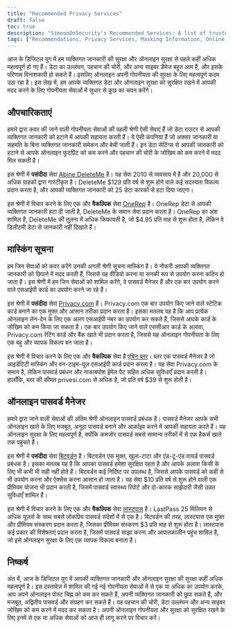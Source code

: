 ```yaml
---
title: "Recommended Privacy Services"
draft: false
toc: true
description: "SimeonOnSecurity's Recommended Services: A list of trusted privacy services, information masking solutions, and online password managers to protect your personal data and online security. Discover the preferred options for deleting records from major data brokers, generating one-time-use debit cards, managing passwords, and more."
tags: ["Recommendations, Privacy Services, Masking Information, Online Password Managers, Abine DeleteMe, OneRep, Abine Blur, Privacy.com, BitWarden, E2E Encrypted, Online Password Manager"]
---
```


आज के डिजिटल युग में हम व्यक्तिगत जानकारी की सुरक्षा और ऑनलाइन सुरक्षा से पहले कहीं अधिक महत्वपूर्ण हो गए हैं। डेटा का उल्लंघन, पहचान की चोरी, और अन्य साइबर डैमेज बहुत आम हैं, और इसके परिणाम विनाशकारी हो सकते हैं। इसलिए ऑनलाइन अपनी गोपनीयता की सुरक्षा के लिए महत्वपूर्ण कदम उठा रहा है। इस लेख में, हम आपके व्यक्तिगत डेटा और ऑनलाइन सुरक्षा को सुरक्षित रखने में आपकी मदद करने के लिए गोपनीयता सेवाओं में सुधार से कुछ का चयन करेंगे।  ## औपचारिकताएं  हमारे द्वारा कवर की जाने वाली गोपनीयता सेवाओं की पहली श्रेणी ऐसी सेवाएं हैं जो डेटा राउटर से आपकी व्यक्तिगत जानकारी को हटाने में आपकी सहायता करती हैं। ये ऐसी कंपनियां हैं जो अक्सर जानकारी या सहमति के बिना व्यक्तिगत जानकारी समेकन और बेची जाती हैं। इन डेटा सेटिंग्स से आपकी जानकारी को हटाने से आपके ऑनलाइन फुटप्रिंट को कम करने और पहचान की चोरी के जोखिम को कम करने में मदद मिल सकती है।  इस श्रेणी में **पसंदीदा** सेवा [Abine DeleteMe](https://joindeleteme.com/refer?coupon=RFR-40867-7DWHR4) है। यह सेवा 2010 से व्यवसाय में है और 20,000 से अधिक ग्राहकों द्वारा गारंटीकृत है। DeleteMe $129 प्रति वर्ष से शुरू होने वाले कई सदस्यता विकल्प प्रदान करता है, और आपकी व्यक्तिगत जानकारी को 25 डेटा कारकों से हटा दिया जाएगा।  इस श्रेणी में विचार करने के लिए एक और **वैकल्पिक** सेवा [OneRep](https://onerep.com) है। OneRep डेटा से आपकी व्यक्तिगत जानकारी हटा दी जाती है, DeleteMe के समान सेवा प्रदान करता है। OneRep का अंश शामिल है, DeleteMe की तुलना में अधिक किफायती है, जो $4.95 प्रति माह से शुरू होता है, लेकिन वे डिलीटमी डेटा से जानकारी नहीं दिखाते हैं।  ## मास्किंग सूचना  हम जिन सेवाओं को कवर करेंगे उनकी अगली श्रेणी सूचना मास्किंग है। ये नौकरी आपकी व्यक्तिगत जानकारी को छिपाने में मदद करती हैं, जिससे यह वीडियो करना या सनकी रूप से उपयोग करना कठिन हो जाता है। इस श्रेणी में हम जिन सेवाओं को शामिल करेंगे, वे पासवर्ड मैनेजर हैं और एक बार उपयोग करने वाले एसआईपी कार्ड का उपयोग करने जा रहे हैं।  इस श्रेणी में **पसंदीदा** सेवा [Privacy.com](https://privacy.com/join/SU86Y) है। Privacy.com एक बार उपयोग किए जाने वाले स्टेटिक कार्ड बनाने का एक मुफ्त और आसान तरीका प्रदान करता है। इसका मतलब यह है कि आप प्रत्येक ऑनलाइन लेन-देन के लिए एक अलग एसआईपी नंबर का उपयोग कर सकते हैं, जिससे आपके कार्ड के जोखिम को कम किया जा सकता है। एक बार उपयोग किए जाने वाले एससीआर कार्ड के अलावा, Privacy.com रेटिंग कार्ड और बैंक खाते भी प्रदान करता है, जिससे यह ऑनलाइन गोपनीयता के लिए एक बहु और व्यापक विकल्प बन जाता है।  इस श्रेणी में विचार करने के लिए एक और **वैकल्पिक** सेवा है [एबिन ब्लर](https://dnt.abine.com/#/ref_register/pC8ZbvQtt)। ब्लर एक पासवर्ड मैनेजर है जो आइडेंटिटी मास्किंग और वन-टाइम-यूज़ एसआईपी कार्ड प्रदान करता है। यह सेवा Privacy.com के समान है, लेकिन पासवर्ड प्रबंधन और नाकाबपोश ईमेल पैट सहित अधिक सुविधाएँ प्रदान करती है। हालाँकि, ब्लर की कीमत privesi.com से अधिक है, जो प्रति वर्ष $39 से शुरू होती है।  ## ऑनलाइन पासवर्ड मैनेजर  हमारे द्वारा जाने वाली सेवाओं की अंतिम श्रेणी ऑनलाइन पासवर्ड प्रबंधक है। पासवर्ड मैनेजर आपके सभी ऑनलाइन खाते के लिए मजबूत, अनूठा पासवर्ड बनाने और आर्काइव करने में आपकी सहायता करते हैं। यह ऑनलाइन सुरक्षा के लिए महत्वपूर्ण है, क्योंकि कमजोर पासवर्ड सबसे सामान्य तरीकों में से एक हैकर्स खाते तक पहुंचते हैं।  इस श्रेणी में **पसंदीदा** सेवा [बिटवर्डन](https://bitwarden.com) है। बिटवर्डन एक मुक्त, खुला-टाटा और एंड-टू-एंड वायर्ड पासवर्ड प्रबंधक है। इसका मतलब यह है कि आपका पासवर्ड हमेशा सुरक्षित रहता है और आपके अलावा किसी के लिए भी कभी भी सही नहीं होते हैं। बिटवर्डन कई निर्दिष्ट पर उपलब्ध है, जिससे आपके पासवर्ड को कहीं से भी उपयोग करना और ऐक्सेस करना आसान हो जाता है। यह सेवा $10 प्रति वर्ष से शुरू होने वाली एक प्रीमियम योजना भी प्रदान करती है, जिसमें पासवर्ड स्वास्थ्य रिपोर्ट और दो-कारक साझेदारी जैसी उन्नत सुविधाएँ शामिल हैं।  इस श्रेणी में विचार करने के लिए एक और **वैकल्पिक** सेवा [लास्टपास](https://www.lastpass.com/) है। LastPass 25 मिलियन से अधिक यूज़र्स के साथ सबसे लोकप्रिय पासवर्ड संदेशों में से एक है। बिटवर्डन की तरह, लास्टपास एक मुफ़्त और प्रीमियम संस्करण प्रदान करता है, जिसका प्रीमियम संस्करण $3 प्रति माह से शुरू होता है। लास्टपास कई प्रकार की विशेषताएं प्रदान करता है, जिसमें पासवर्ड साझा करना और आपातकालीन पहुंच शामिल है, जो इसे ऑनलाइन सुरक्षा के लिए एक व्यापक विकल्प बनाता है।  ## निष्कर्ष  अंत में, आज के डिजिटल युग में आपकी व्यक्तिगत जानकारी और ऑनलाइन सुरक्षा की सुरक्षा कहीं अधिक महत्वपूर्ण है। इस दस्तावेज़ में शामिल की गई नई गोपनीयता सेवाओं में से एक या अधिक का उपयोग करके, आप अपने ऑनलाइन पोस्ट चिह्न को कम कर सकते हैं, अपनी व्यक्तिगत जानकारी को छुपा सकते हैं, और मजबूत, अद्वितीय पासवर्ड और संग्रहण कर सकते हैं। यह पहचान की चोरी, डेटा उल्लंघन और अन्य साइबर जोखिम को कम करने में मदद कर सकता है। अपनी ऑनलाइन गोपनीयता और सुरक्षा को सुरक्षित रखने के लिए इनमें से एक या अधिक सेवाओं को आज ही लागू करने पर विचार करें। 
